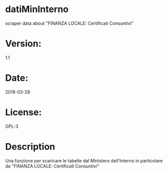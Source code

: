 # datiMinInterno
scraper data about "FINANZA LOCALE: Certificati Consuntivi"
# Version: 
1.1
# Date: 
2018-03-28
# License: 
GPL-3
# Description
Una funzione per scaricare le tabelle dal Ministero dell'Interno in particolare da "FINANZA LOCALE: Certificati Consuntivi"
